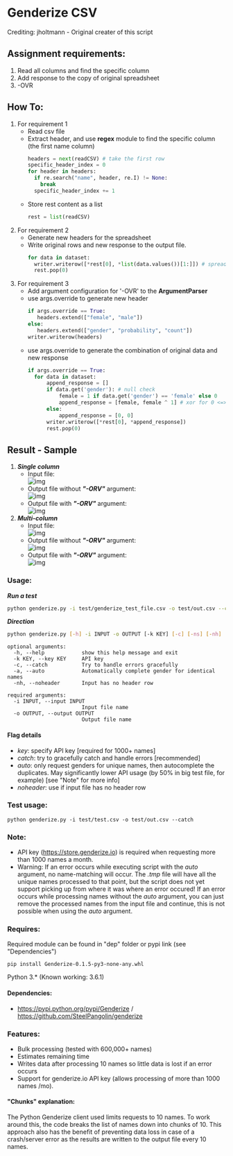 # Genderize CSV
Crediting: jholtmann - Original creater of this script

## Assignment requirements:
1. Read all columns and find the specific column
2. Add response to the copy of original spreadsheet
3. -OVR

## How To:
1. For requirement 1
    * Read csv file  
    * Extract header, and use **regex** module to find the specific column (the first name column)  
      ```python
      headers = next(readCSV) # take the first row
      specific_header_index = 0
      for header in headers:
        if re.search("name", header, re.I) != None:
          break
        specific_header_index += 1
      ```
    * Store rest content as a list
        ```python
        rest = list(readCSV)
        ```
2. For requirement 2
    * Generate new headers for the spreadsheet
    * Write original rows and new response to the output file.
      ```python
      for data in dataset:
        writer.writerow([*rest[0], *list(data.values())[1:]]) # spread list
        rest.pop(0)
      ```
3. For requirement 3
    * Add argument configuration for '-OVR' to the **ArgumentParser**
    * use args.override to generate new header
        ```python
        if args.override == True:
           headers.extend(["female", "male"])
        else:
           headers.extend(["gender", "probability", "count"])
        writer.writerow(headers)
        ```
    * use args.override to generate the combination of original data and new response
      ```python
      if args.override == True:
        for data in dataset:
            append_response = []
            if data.get('gender'): # null check
                female = 1 if data.get('gender') == 'female' else 0
                append_response = [female, female ^ 1] # xor for 0 <=> 1
            else:
                append_response = [0, 0]
            writer.writerow([*rest[0], *append_response])
            rest.pop(0)
      ```
## Result - Sample
 1. ***Single column***
    * Input file:  
    ![img](https://github.com/schen68/Genderize/blob/main/pictures/in-single-col.png)
    * Output file without ***"-ORV"*** argument:  
    ![img](https://github.com/schen68/Genderize/blob/main/pictures/out-single-col.png)
    * Output file with ***"-ORV"*** argument:  
    ![img](https://github.com/schen68/Genderize/blob/main/pictures/out-single-col-OVR.png)
 2. ***Multi-column***
    * Input file:  
    ![img](https://github.com/schen68/Genderize/blob/main/pictures/in-multi-col.png)
    * Output file without ***"-ORV"*** argument:  
    ![img](https://github.com/schen68/Genderize/blob/main/pictures/out-multi-col.png)
    * Output file with ***"-ORV"*** argument:  
    ![img](https://github.com/schen68/Genderize/blob/main/pictures/out-multi-col_OVR.png)
### Usage:
***Run a test***
```sh
python genderize.py -i test/genderize_test_file.csv -o test/out.csv --catch -OVR
```
***Direction***
```sh
python genderize.py [-h] -i INPUT -o OUTPUT [-k KEY] [-c] [-ns] [-nh]
```

```
optional arguments:
  -h, --help            show this help message and exit
  -k KEY, --key KEY     API key
  -c, --catch           Try to handle errors gracefully
  -a, --auto            Automatically complete gender for identical names
  -nh, --noheader       Input has no header row

required arguments:
  -i INPUT, --input INPUT
                        Input file name
  -o OUTPUT, --output OUTPUT
                        Output file name
```

#### Flag details
- _key_:       specify API key [required for 1000+ names]
- _catch_:     try to gracefully catch and handle errors [recommended]
- _auto_:      only request genders for unique names, then autocomplete the duplicates. May significantly lower API usage (by 50% in big test file, for example) [see "Note" for more info]
- _noheader_:  use if input file has no header row

### Test usage:
```
python genderize.py -i test/test.csv -o test/out.csv --catch
```

### Note:
- API key (https://store.genderize.io) is required when requesting more than 1000 names a month.
- Warning: If an error occurs while executing script with the _auto_ argument, no name-matching will occur. The _.tmp_ file will have all the unique names processed to that point, but the script does not yet support picking up from where it was where an error occured! If an error occurs while processing names without the _auto_ argument, you can just remove the processed names from the input file and continue, this is not possible when using the _auto_ argument.

### Requires:
Required module can be found in "dep" folder or pypi link (see "Dependencies")
```
pip install Genderize-0.1.5-py3-none-any.whl
```
Python 3.* (Known working: 3.6.1)

#### Dependencies:
- https://pypi.python.org/pypi/Genderize / https://github.com/SteelPangolin/genderize

### Features:
- Bulk processing (tested with 600,000+ names)
- Estimates remaining time
- Writes data after processing 10 names so little data is lost if an error occurs 
- Support for genderize.io API key (allows processing of more than 1000 names /mo).

#### "Chunks" explanation:
The Python Genderize client used limits requests to 10 names. To work around this, the code breaks the list of names down into chunks of 10. This approach also has the benefit of preventing data loss in case of a crash/server error as the results are written to the output file every 10 names.
